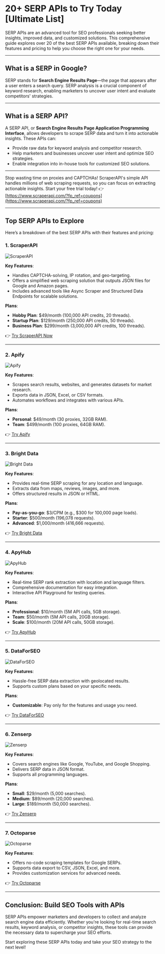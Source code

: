 # 20+ SERP APIs to Try Today [Ultimate List]

SERP APIs are an advanced tool for SEO professionals seeking better insights, improved data, and customized solutions. This comprehensive guide explores over 20 of the best SERP APIs available, breaking down their features and pricing to help you choose the right one for your needs.

---

## What is a SERP in Google?

SERP stands for **Search Engine Results Page**—the page that appears after a user enters a search query. SERP analysis is a crucial component of keyword research, enabling marketers to uncover user intent and evaluate competitors' strategies.

---

## What is a SERP API?

A SERP API, or **Search Engine Results Page Application Programming Interface**, allows developers to scrape SERP data and turn it into actionable insights. These APIs can:
- Provide raw data for keyword analysis and competitor research.
- Help marketers and businesses uncover user intent and optimize SEO strategies.
- Enable integration into in-house tools for customized SEO solutions.

---

Stop wasting time on proxies and CAPTCHAs! ScraperAPI's simple API handles millions of web scraping requests, so you can focus on extracting actionable insights. Start your free trial today! 👉 [https://www.scraperapi.com/?fp_ref=coupons](https://www.scraperapi.com/?fp_ref=coupons)

---

## Top SERP APIs to Explore

Here’s a breakdown of the best SERP APIs with their features and pricing:

### 1. ScraperAPI

![ScraperAPI](https://www.lupagedigital.com/wp-content/uploads/2024/02/serp-api-29-scraperapi.jpg)

**Key Features**:
- Handles CAPTCHA-solving, IP rotation, and geo-targeting.
- Offers a simplified web scraping solution that outputs JSON files for Google and Amazon pages.
- Includes advanced tools like Async Scraper and Structured Data Endpoints for scalable solutions.

**Plans**:
- **Hobby Plan**: $49/month (100,000 API credits, 20 threads).
- **Startup Plan**: $129/month (250,000 API credits, 50 threads).
- **Business Plan**: $299/month (3,000,000 API credits, 100 threads).

👉 [Try ScraperAPI Now](https://www.scraperapi.com/?fp_ref=coupons)

---

### 2. Apify

![Apify](https://www.lupagedigital.com/wp-content/uploads/2021/12/serp-api-02-apify.jpg)

**Key Features**:
- Scrapes search results, websites, and generates datasets for market research.
- Exports data in JSON, Excel, or CSV formats.
- Automates workflows and integrates with various APIs.

**Plans**:
- **Personal**: $49/month (30 proxies, 32GB RAM).
- **Team**: $499/month (100 proxies, 64GB RAM).

👉 [Try Apify](https://apify.com/apify/google-search-scraper?fpr=bhi4m)

---

### 3. Bright Data

![Bright Data](https://www.lupagedigital.com/wp-content/uploads/2022/12/serp-api-24-brightdata.jpg)

**Key Features**:
- Provides real-time SERP scraping for any location and language.
- Extracts data from maps, reviews, images, and more.
- Offers structured results in JSON or HTML.

**Plans**:
- **Pay-as-you-go**: $3/CPM (e.g., $300 for 100,000 page loads).
- **Starter**: $500/month (196,078 requests).
- **Advanced**: $1,000/month (416,666 requests).

👉 [Try Bright Data](https://brightdata.grsm.io/serp-api2102)

---

### 4. ApyHub

![ApyHub](https://www.lupagedigital.com/wp-content/uploads/2024/03/serp-api-30-apyhub.jpg)

**Key Features**:
- Real-time SERP rank extraction with location and language filters.
- Comprehensive documentation for easy integration.
- Interactive API Playground for testing queries.

**Plans**:
- **Professional**: $10/month (5M API calls, 5GB storage).
- **Team**: $50/month (5M API calls, 20GB storage).
- **Scale**: $100/month (20M API calls, 50GB storage).

👉 [Try ApyHub](https://apyhub.com/utility/serp-rank)

---

### 5. DataForSEO

![DataForSEO](https://www.lupagedigital.com/wp-content/uploads/2021/12/serp-api-05-dataforseo.jpg)

**Key Features**:
- Hassle-free SERP data extraction with geolocated results.
- Supports custom plans based on your specific needs.

**Plans**:
- **Customizable**: Pay only for the features and usage you need.

👉 [Try DataForSEO](https://dataforseo.com/?aff=124940)

---

### 6. Zenserp

![Zenserp](https://www.lupagedigital.com/wp-content/uploads/2021/12/serp-api-23-zenserp.jpg)

**Key Features**:
- Covers search engines like Google, YouTube, and Google Shopping.
- Delivers SERP data in JSON format.
- Supports all programming languages.

**Plans**:
- **Small**: $29/month (5,000 searches).
- **Medium**: $89/month (20,000 searches).
- **Large**: $189/month (50,000 searches).

👉 [Try Zenserp](https://zenserp.com/)

---

### 7. Octoparse

![Octoparse](https://www.lupagedigital.com/wp-content/uploads/2021/12/serp-api-31-octoparse.jpg)

**Key Features**:
- Offers no-code scraping templates for Google SERPs.
- Supports data export to CSV, JSON, Excel, and more.
- Provides customization services for advanced needs.

👉 [Try Octoparse](https://www.octoparse.com/template/google-search-scraper?fpr=lupagedigital)

---

## Conclusion: Build SEO Tools with APIs

SERP APIs empower marketers and developers to collect and analyze search engine data efficiently. Whether you're looking for real-time search results, keyword analysis, or competitor insights, these tools can provide the necessary data to supercharge your SEO efforts.

Start exploring these SERP APIs today and take your SEO strategy to the next level!
